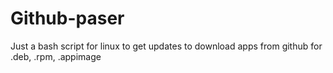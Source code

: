 # Github-paser
Just a bash script for linux to get updates to download apps from github for .deb, .rpm, .appimage
